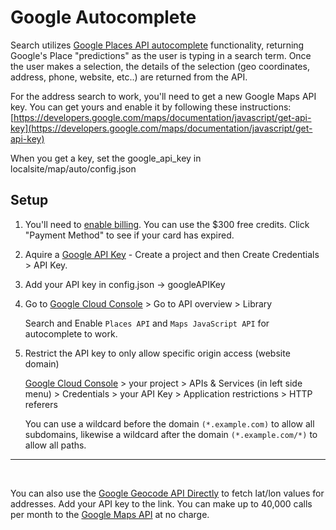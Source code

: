 # Google Autocomplete

Search utilizes [Google Places API autocomplete](https://developers.google.com/maps/documentation/javascript/places-autocomplete) functionality, returning Google's Place "predictions" as the user is typing in a search term. Once the user makes a selection, the details of the selection (geo coordinates, address, phone, website, etc..) are returned from the API.

For the address search to work, you'll need to get a new Google Maps API key. You can get yours and enable it by following these instructions: [https://developers.google.com/maps/documentation/javascript/get-api-key](https://developers.google.com/maps/documentation/javascript/get-api-key)  

When you get a key, set the google_api_key in localsite/map/auto/config.json

## Setup

1. You'll need to [enable billing](https://console.cloud.google.com/projectselector2/billing/enable). You can use the $300 free credits.  Click "Payment Method" to see if your card has expired.  

2. Aquire a [Google API Key](https://developers.google.com/maps/documentation/javascript/get-api-key) - Create a project and then Create Credentials > API Key.  

3. Add your API key in config.json -> googleAPIKey  

4. Go to [Google Cloud Console](https://console.cloud.google.com/) > Go to API overview > Library

	Search and Enable `Places API` and `Maps JavaScript API` for autocomplete to work.  

5. Restrict the API key to only allow specific origin access (website domain)

	[Google Cloud Console](https://console.cloud.google.com/) > your project > APIs & Services (in left side menu) > Credentials > your API Key > Application restrictions > HTTP referers  

	You can use a wildcard before the domain `(*.example.com)` to allow all subdomains, likewise a wildcard after the domain `(*.example.com/*)` to allow all paths.  

	<!-- Using data.georgia.org  -->

---
<br>

You can also use the [Google Geocode API Directly](https://maps.googleapis.com/maps/api/geocode/json?address=1600+Amphitheatre+Parkway,+Mountain+View,+CA&key=YOUR_API_KEY) to fetch lat/lon values for addresses. Add your API key to the link. 
You can make up to 40,000 calls per month to the [Google Maps API](https://developers.google.com/maps/documentation/geocoding/start) at no charge.  

 


